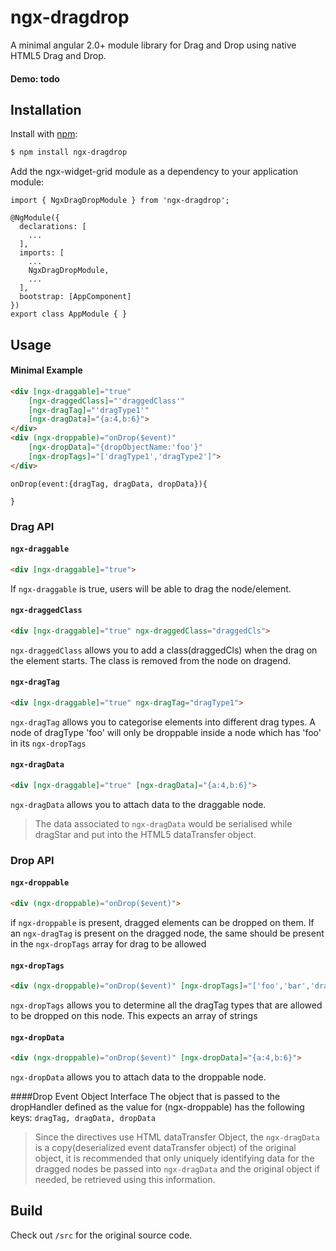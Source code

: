 # ngx-dragdrop

A minimal angular 2.0+ module library for Drag and Drop using native HTML5 Drag and Drop.

#### Demo: todo

## Installation
Install with [npm](http://www.npmjs.com/):

```sh
$ npm install ngx-dragdrop
```


Add the ngx-widget-grid module as a dependency to your application module:

```
import { NgxDragDropModule } from 'ngx-dragdrop';

@NgModule({
  declarations: [
    ...
  ],
  imports: [
    ...
    NgxDragDropModule,
    ...
  ],
  bootstrap: [AppComponent]
})
export class AppModule { }
```

## Usage
#### Minimal Example
```html
<div [ngx-draggable]="true"
    [ngx-draggedClass]="'draggedClass'" 
    [ngx-dragTag]="'dragType1'"
    [ngx-dragData]="{a:4,b:6}">
</div>
<div (ngx-droppable)="onDrop($event)"
    [ngx-dropData]="{dropObjectName:'foo'}"
    [ngx-dropTags]="['dragType1','dragType2']">
</div>
```
```
onDrop(event:{dragTag, dragData, dropData}){
    
}
```


### Drag API
#### `ngx-draggable`
```html
<div [ngx-draggable]="true">
```
If `ngx-draggable` is true, users will be able to drag the node/element.


#### `ngx-draggedClass`
```html
<div [ngx-draggable]="true" ngx-draggedClass="draggedCls">
```
`ngx-draggedClass` allows you to add a class(draggedCls) when the drag on the element starts.
The class is removed from the node on dragend.

#### `ngx-dragTag`
```html
<div [ngx-draggable]="true" ngx-dragTag="dragType1">
```
`ngx-dragTag` allows you to categorise elements into different drag types.
A node of dragType 'foo' will only be droppable inside a node which has 'foo' in its `ngx-dropTags`

#### `ngx-dragData`
```html
<div [ngx-draggable]="true" [ngx-dragData]="{a:4,b:6}">
```
`ngx-dragData` allows you to attach data to the draggable node.
>The data associated to `ngx-dragData` would be serialised while dragStar and put into the HTML5 dataTransfer object.

### Drop API
#### `ngx-droppable`
```html
<div (ngx-droppable)="onDrop($event)">
```
if `ngx-droppable` is present, dragged elements can be dropped on them.
If an `ngx-dragTag` is present on the dragged node, the same should be present in the `ngx-dropTags` array for drag to be allowed

#### `ngx-dropTags`
```html
<div (ngx-droppable)="onDrop($event)" [ngx-dropTags]="['foo','bar','dragType1', 'dragType3']">
```
`ngx-dropTags` allows you to determine all the dragTag types that are allowed to be dropped on this node.
This expects an array of strings

#### `ngx-dropData`
```html
<div (ngx-droppable)="onDrop($event)" [ngx-dropData]="{a:4,b:6}">
```
`ngx-dropData` allows you to attach data to the droppable node.

####Drop Event Object Interface
The object that is passed to the dropHandler defined as the value for (ngx-droppable) has the following keys:
 ``dragTag, dragData, dropData``
 >Since the directives use HTML dataTransfer Object, the `ngx-dragData` is a copy(deserialized event dataTransfer object) of the original object, it is recommended that only uniquely identifying data for the dragged nodes be passed into `ngx-dragData` and the original object if needed, be retrieved using this information.

## Build
Check out `/src` for the original source code.

